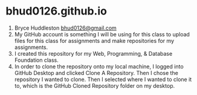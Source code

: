 # bhud0126.github.io
1. Bryce Huddleston bhud0126@gmail.com
2. My GitHub account is something I will be using for this class to upload files for this class for assignments and make repositories for my assignments.
3. I created this repository for my Web, Programming, & Database Foundation class.
4. In order to clone the repository onto my local machine, I logged into GitHub Desktop and clicked Clone A Repository. Then I chose the repository I wanted to clone. Then I selected where I wanted to clone it to, which is the GitHub Cloned Repository folder on my desktop.